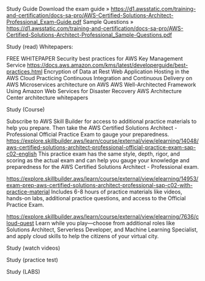 Study Guide
Download the exam guide » https://d1.awsstatic.com/training-and-certification/docs-sa-pro/AWS-Certified-Solutions-Architect-Professional_Exam-Guide.pdf
Sample Questions » https://d1.awsstatic.com/training-and-certification/docs-sa-pro/AWS-Certified-Solutions-Architect-Professional_Sample-Questions.pdf


Study (read)
Whitepapers:


FREE
WHITEPAPER
Security best practices for AWS Key Management Service
https://docs.aws.amazon.com/kms/latest/developerguide/best-practices.html
Encryption of Data at Rest
Web Application Hosting in the AWS Cloud
Practicing Continuous Integration and Continuous Delivery on AWS
Microservices architecture on AWS
AWS Well-Architected Framework
Using Amazon Web Services for Disaster Recovery
AWS Architecture Center architecture whitepapers


Study (Course)

Subscribe to AWS Skill Builder for access to additional practice materials to help you prepare. Then take the AWS Certified Solutions Architect - Professional Official Practice Exam to gauge your preparedness.
https://explore.skillbuilder.aws/learn/course/external/view/elearning/14048/aws-certified-solutions-architect-professional-official-practice-exam-sap-c02-english
This practice exam has the same style, depth, rigor, and scoring as the actual exam and can help you gauge your knowledge and preparedness for the AWS Certified Solutions Architect - Professional exam.

https://explore.skillbuilder.aws/learn/course/external/view/elearning/14953/exam-prep-aws-certified-solutions-architect-professional-sap-c02-with-practice-material
Includes 6-8 hours of practice materials like videos, hands-on labs, additional practice questions, and access to the Official Practice Exam.

https://explore.skillbuilder.aws/learn/course/external/view/elearning/7636/cloud-quest
Learn while you play—choose from additional roles like Solutions Architect, Serverless Developer, and Machine Learning Specialist, and apply cloud skills to help the citizens of your virtual city.


Study (watch videos)





Study (practice test)






Study (LABS)





